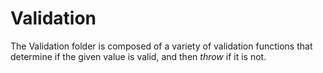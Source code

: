 # Validation
The Validation folder is composed of a variety of validation functions that determine if the given value is valid, and then *throw* if it is not. 